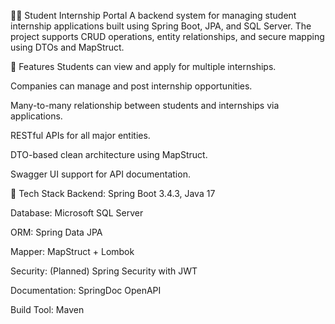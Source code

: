 🧑‍🎓 Student Internship Portal
A backend system for managing student internship applications built using Spring Boot, JPA, and SQL Server. The project supports CRUD operations, entity relationships, and secure mapping using DTOs and MapStruct.

🚀 Features
Students can view and apply for multiple internships.

Companies can manage and post internship opportunities.

Many-to-many relationship between students and internships via applications.

RESTful APIs for all major entities.

DTO-based clean architecture using MapStruct.

Swagger UI support for API documentation.

🧱 Tech Stack
Backend: Spring Boot 3.4.3, Java 17

Database: Microsoft SQL Server

ORM: Spring Data JPA

Mapper: MapStruct + Lombok

Security: (Planned) Spring Security with JWT

Documentation: SpringDoc OpenAPI

Build Tool: Maven

